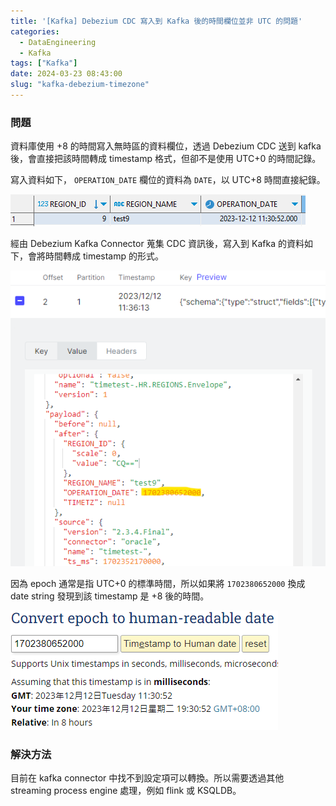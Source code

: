 ```yaml
---
title: '[Kafka] Debezium CDC 寫入到 Kafka 後的時間欄位並非 UTC 的問題'
categories:
  - DataEngineering
  - Kafka
tags: ["Kafka"]
date: 2024-03-23 08:43:00
slug: "kafka-debezium-timezone"
---
```


### 問題

資料庫使用 +8 的時間寫入無時區的資料欄位，透過 Debezium CDC 送到 kafka 後，會直接把該時間轉成 timestamp 格式，但卻不是使用 UTC+0 的時間記錄。

<!--more-->
寫入資料如下， `OPERATION_DATE` 欄位的資料為 `DATE`，以 UTC+8 時間直接紀錄。

![](./db.png)

經由 Debezium Kafka Connector 蒐集 CDC 資訊後，寫入到 Kafka 的資料如下，會將時間轉成 timestamp 的形式。

![](./kafka.png)

因為 epoch 通常是指 UTC+0 的標準時間，所以如果將 `1702380652000` 換成 date string 發現到該 timestamp 是 +8 後的時間。

![](./time.png)

### 解決方法

目前在 kafka connector 中找不到設定項可以轉換。所以需要透過其他 streaming process engine 處理，例如 flink 或 KSQLDB。